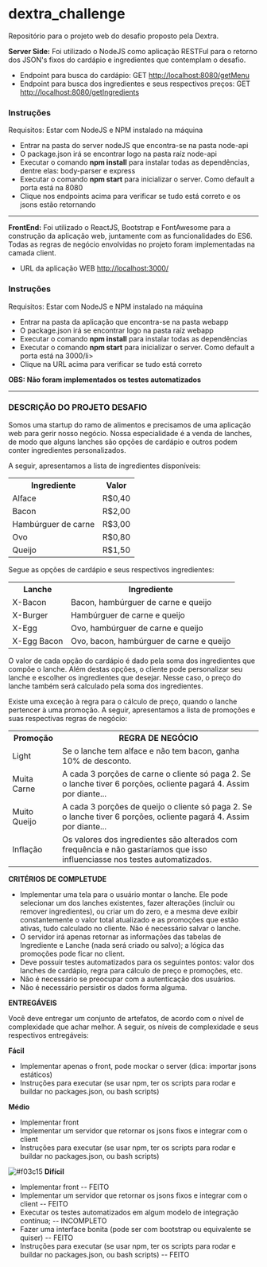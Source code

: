 # dextra_challenge

Repositório para o projeto web do desafio proposto pela Dextra.

<b>Server Side:</b> Foi utilizado o NodeJS como aplicação RESTFul para o retorno dos JSON's fixos do cardápio e ingredientes que contemplam o desafio.

- Endpoint para busca do cardápio: GET <a href="http://localhost:8080/getMenu">http://localhost:8080/getMenu</a>
- Endpoint para busca dos ingredientes e seus respectivos preços: GET <a href="http://localhost:8080/getIngredients">http://localhost:8080/getIngredients</a>

<h3>Instruções</h3>
  <p>Requisitos: Estar com NodeJS e NPM instalado na máquina</p>

<ul>
  <li>Entrar na pasta do server nodeJS que encontra-se na pasta node-api</li>
  <li>O package.json irá se encontrar logo na pasta raíz node-api</li>
  <li>Executar o comando <b>npm install</b> para instalar todas as dependências, dentre elas: body-parser e express</li>
  <li>Executar o comando <b>npm start</b> para inicializar o server. Como default a porta está na 8080</li>
  <li>Clique nos endpoints acima para verificar se tudo está correto e os jsons estão retornando</li>
</ul>
<hr/>

<b>FrontEnd:</b> Foi utilizado o ReactJS, Bootstrap e FontAwesome para a construção da aplicação web, juntamente com as funcionalidades do ES6. Todas as regras de negócio envolvidas no projeto foram implementadas na camada client.

- URL da aplicação WEB <a href="http://localhost:3000/">http://localhost:3000/</a>

<h3>Instruções</h3>
  <p>Requisitos: Estar com NodeJS e NPM instalado na máquina</p>

<ul>
  <li>Entrar na pasta da aplicação que encontra-se na pasta webapp</li>
  <li>O package.json irá se encontrar logo na pasta raíz webapp</li>
  <li>Executar o comando <b>npm install</b> para instalar todas as dependências</li>
  <li>Executar o comando <b>npm start</b> para inicializar o server. Como default a porta está na 3000/li>
  <li>Clique na URL acima para verificar se tudo está correto</li>
</ul>

<b>OBS: Não foram implementados os testes automatizados</b><br/>
<hr/>

<h3>DESCRIÇÃO DO PROJETO DESAFIO</h3>

Somos uma startup do ramo de alimentos e precisamos de uma aplicação web para gerir nosso negócio. Nossa especialidade é a venda de lanches, de modo que alguns lanches são opções de cardápio e outros podem conter ingredientes personalizados.

A seguir, apresentamos a lista de ingredientes disponíveis:
  
<table>
  <tr>
    <th>Ingrediente</th>
    <th>Valor</th>
  </tr>
  <tr>
    <td>Alface</td>
    <td>R$0,40</td>
  </tr>
  <tr>
    <td>Bacon</td>
    <td>R$2,00</td>
  </tr>
  <tr>
    <td>Hambúrguer de carne</td>
    <td>R$3,00</td>
  </tr>
  <tr>
    <td>Ovo</td>
    <td>R$0,80</td>
  </tr>
  <tr>
    <td>Queijo</td>
    <td>R$1,50</td>
  </tr>
</table> 
 
Segue as opções de cardápio e seus respectivos ingredientes:

<table>
  <tr>
    <th>Lanche</th>
    <th>Ingrediente</th>
  </tr>
  <tr>
    <td>X-Bacon</td>
    <td>Bacon, hambúrguer de carne e queijo</td>
  </tr>
  <tr>
    <td>X-Burger</td>
    <td>Hambúrguer de carne e queijo</td>
  </tr>
  <tr>
    <td>X-Egg</td>
    <td>Ovo, hambúrguer de carne e queijo</td>
  </tr>
  <tr>
    <td>X-Egg Bacon</td>
    <td>Ovo, bacon, hambúrguer de carne e queijo</td>
  </tr>
</table>

O valor de cada opção do cardápio é dado pela soma dos ingredientes que compõe o lanche. Além destas opções, o cliente pode personalizar seu lanche e escolher os ingredientes que desejar. Nesse caso, o preço do lanche também será calculado pela soma dos ingredientes.

Existe uma exceção à regra para o cálculo de preço, quando o lanche pertencer à uma promoção. A seguir, apresentamos a lista de promoções e suas respectivas regras de negócio:

<table>
  <tr>
    <th>Promoção</th>
    <th>REGRA DE NEGÓCIO</th>
  </tr>
  <tr>
    <td>Light</td>
    <td>Se o lanche tem alface e não tem bacon, ganha 10% de desconto.</td>
  </tr>
  <tr>
    <td>Muita Carne</td>
    <td>A cada 3 porções de carne o cliente só paga 2. Se o lanche tiver 6 porções, ocliente pagará 4. Assim por diante...   </td>
  </tr>
  <tr>
    <td>Muito Queijo</td>
    <td>A cada 3 porções de queijo o cliente só paga 2. Se o lanche tiver 6 porções, ocliente pagará 4. Assim por diante...</td>
  </tr>
  <tr>
    <td>Inflação</td>
    <td>Os valores dos ingredientes são alterados com frequência e não gastaríamos que isso influenciasse nos testes automatizados.</td>
  </tr>
</table>

<b>CRITÉRIOS DE COMPLETUDE</b>

* Implementar uma tela para o usuário montar o lanche. Ele pode selecionar um dos lanches existentes, fazer alterações (incluir ou remover ingredientes), ou criar um do zero, e a mesma deve exibir constantemente o valor total atualizado e as promoções que estão ativas, tudo calculado no cliente. Não é necessário salvar o lanche.
* O servidor irá apenas retornar as informações das tabelas de Ingrediente e Lanche (nada será criado ou salvo); a lógica das promoções pode ficar no client.
* Deve possuir testes automatizados para os seguintes pontos: valor dos lanches de cardápio, regra para cálculo de preço e promoções, etc.
* Não é necessário se preocupar com a autenticação dos usuários.
* Não é necessário persistir os dados forma alguma.

<b>ENTREGÁVEIS</b>

Você deve entregar um conjunto de artefatos, de acordo com o nível de complexidade que achar melhor. A seguir, os níveis de complexidade e seus respectivos entregáveis:

<b>Fácil</b>
* Implementar apenas o front, pode mockar o server (dica: importar jsons estáticos)
* Instruções para executar (se usar npm, ter os scripts para rodar e buildar no packages.json, ou bash scripts)

<b>Médio</b>
* Implementar front
* Implementar um servidor que retornar os jsons fixos e integrar com o client
* Instruções para executar (se usar npm, ter os scripts para rodar e buildar no packages.json, ou bash scripts)

 ![#f03c15](https://placehold.it/15/f03c15/000000?text=+)
<b>Difícil</b>
* Implementar front  -- FEITO
* Implementar um servidor que retornar os jsons fixos e integrar com o client -- FEITO
* Executar os testes automatizados em algum modelo de integração contínua; -- INCOMPLETO
* Fazer uma interface bonita (pode ser com bootstrap ou equivalente se quiser) -- FEITO
* Instruções para executar (se usar npm, ter os scripts para rodar e buildar no packages.json, ou bash scripts) -- FEITO
